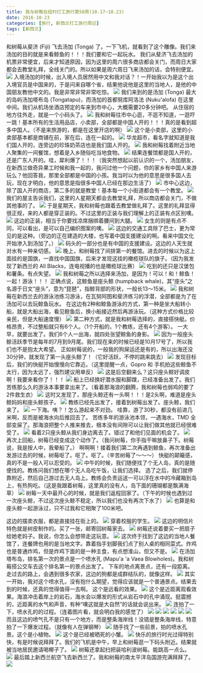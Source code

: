 ```yaml
---
title: 我与树莓在纽村打工旅行第50周(10.17~10.23)
date: 2016-10-23
categories: [旅行, 新西兰打工旅行周记]
tags: [新西兰]    
---
```






和树莓从斐济 (Fiji) 飞去汤加 (Tonga) 了。一下飞机，就看到了这个雕像。我们来汤加的目的就是来看鲸鱼的！！！我们要和它一起玩水。
我们从斐济飞去汤加的机票非常便宜，后来才知道原因，因为这里的周六很多商店都会关门，而周日大家都会去教堂礼拜，全线关门的。所以如果是周六周日飞来汤加的话，会特别便宜。
![](/event/2016_10_23_p1.jpg)
入境汤加的时候，出入境人员居然用中文和我对话？！一开始我以为是这个出入境官员是中国来的，于是问来自哪个省，结果他说他是这里的当地人，是他的中国朋友教他中文的。我是非常非常非常吃惊。
![](/event/2016_10_23_p2.jpg)
我们来到的是汤加 (Tonga) 最大的岛屿汤加塔布岛 (Tongatapu)，而汤加的首都努库阿洛法 (Nuku'alofa) 在这里中间。我们从机场坐酒店预定的车来到市中心，大概需要20多分钟吧。
从住宿的地方往外走，就是一个小码头了。
![](/event/2016_10_23_p3.jpg)
我和树莓往市中心逛，不逛不知道，一逛吓一跳！基本所有的生活用品店，小卖部，全部都是中国人开的！！！真的是看到超多中国人。（不是来旅游的，都是在这里开店的啊）
![](/event/2016_10_23_p4.jpg)
这个是小卖部，这里的小卖部基本都是商铺在前，家在后，连在一起的。
![](/event/2016_10_23_p5.jpg)
华龙超市，看名字就知道是我们国人开的，连旁边的珍珠奶茶店也是我们国人开的。
![](/event/2016_10_23_p6.jpg)
我和树莓找着附近当地人聚集的一间餐馆，想着是入乡随俗吃当地食物。
![](/event/2016_10_23_p7.jpg)
结果连餐馆都是国人开的，还是广东人开的。哇，犀利爆了！！！（我突然想起以前认识的一个，汤加朋友，在新西兰做奇异果工时候和我一起的，我问过他一个问题，你的家乡有中国人来游玩么？他回答我，那里全部都是中国的小孩。我当时以为他的意思是很多国人去玩，现在才明白，他的意思是指很多中国人已经在那边生活了）
![](/event/2016_10_23_p8.jpg)
市中心这边，除了国人开的商店，第二多的就是教堂！基本每一个小街道都会有一个教堂。
![](/event/2016_10_23_p9.jpg)
我们的屋主告诉我们，这里的人星期天都会去教堂礼拜，所以商店都会关门，不做其他事的了。
![](/event/2016_10_23_p10.jpg)
于是星期天，我和树莓也跟着去教堂做礼拜了。这里的礼拜显得很正规，来的人都是穿正装的。不过这里的正装与我们理解上的正装有点区别噢。
![](/event/2016_10_23_p11.jpg)
这边的正装，相当于你要找凉席捆绑着腰间到大腿。
![](/event/2016_10_23_p12.jpg)
女生的则是有点不同，可以看出，是可以自己编织图案的噢。
![](/event/2016_10_23_p13.jpg)
这边的交通工具除了巴士，更为常见的是这种。（旁边的正在建造的大楼，也写着中国支援建设的啊。看来中国文化开始渗入到汤加了。）
![](/event/2016_10_23_p14.jpg)
码头的一部分也是有中国的支援建设。这边的人天生就对水有一种亲切感。
![](/event/2016_10_23_p15.jpg)
晚上，和树莓找了间排第一的餐馆。进去的时候以为这上面挂的是国旗，一直找中国国旗，后来才发现这挂的橄榄球队的旗子。（因为我发现了新西兰的 All Blacks，连电视播的也是橄榄球比赛）
![](/event/2016_10_23_p16.jpg)
吃到的还只是汉堡包和薯条。有点失望。
![](/event/2016_10_23_p17.jpg)
我和树莓之所以选择来汤加，是因为！可以！和！鲸鱼！一起！游泳！！！
正确点说，这鲸鱼是座头鲸 (humpback whale)，其“座头”之名源于日文“座头”，意为“琵琶”，指鲸背部的形状，一般长13～15米。
![](/event/2016_10_23_p18.jpg)
我和树莓在新西兰去的游泳池练习游泳，在瓦努阿图和斐济练习的浮潜，全部都是为了在汤加可以去玩鲸鱼玩水。
在这边有2种和鲸鱼游泳的方式，第一种是坐大船转小船，就是大船出海，看见鲸鱼后，换小船接近然后再游泳玩。（这种方式价格比较亲民，但是大船速度慢）
![](/event/2016_10_23_p19.jpg)
第二种方式，就是我和树莓选择的，直接搭快艇。价格昂贵，不过整船就只有6个人。（1个开船的，1个教练，还有4个游客）。
一大早，就要出发了。我们6个人一出海，就四处张望鲸鱼的身影。
![](/event/2016_10_23_p20.jpg)
因为一般座头鲸活跃季节是每年的7月到9月尾。我们现在来的时候已经是10月17号了，所以我们也不是抱太大希望。
正如树莓说的，一般我的狗屎运还是有的，所以出海还没30分钟，就发现了第一头座头鲸了！（它好活跃，不停的跳来跳去）
![](/event/2016_10_23_p21.gif.jpg)
发现目标后，我们的快艇开始慢慢向它靠近。（这里提醒一点，Gopro 和 手机拍这些鲸鱼不太行，因为太远了，强烈建议用单反）
![](/event/2016_10_23_p22.jpg)
这是后空翻来么？这只座头鲸好调皮啊！我要来看你了！！！
![](/event/2016_10_23_p23.jpg)
船上已经换好潜水服和脚蹼，已经准备出发了。我们苦练那么久的游泳本事要拿出来了。（看着那海浪的翻腾，我和树莓也弱鸡的要了2件救生衣）
![](/event/2016_10_23_p24.jpg)
这时又发现了，那座头鲸还有一头啊！！！是2头啊，难道是座头鲸妈妈和座头鲸孩子。
![](/event/2016_10_23_p25.gif.jpg)
教练已经先出发了，接着到树莓出发了。座头鲸，我们来了。
![](/event/2016_10_23_p26.jpg)
一下海。咦？！怎么游起来不对劲。
哇靠，游了30秒，都没有前进几米啊，反而是被海水向后推回去了。
苦练多年的游泳池本领，一遇海水，TMD 全部变屎了。那海浪把整个人推来推去，根本没有间隙可以让我们做其他就已经很难受了。
![](/event/2016_10_23_p27.gif.jpg)
看着2只座头鲸从我们身边离去了。错过了和他们见面的机会了。
![](/event/2016_10_23_p28.jpg)
再次上回船，树莓已经变成这个动作了。（我问树莓，你手指干嘛放鼻子下。树莓说，我是按人中，我晕船了。）
啊啊啊！接着我们第二次再遇到鲸鱼，再次准备出发游过去的时候，树莓呕了。呕了。呕了。（辛苦树莓了～～～）
快艇的颠簸感，真的不是一般人可以忍受的。
![](/event/2016_10_23_p29.jpg)
中午的时候，我们随便找了个无人岛，真的是随便找的。教练问我们想在哪个无人岛吃午饭，让我们选择。
选了之后，我们就停靠附近，然后自己游过去无人岛上。教练会负责运送一可以浮在水中的冷藏箱到岛上，有热狗吃。（这是我跟着树莓，这里真的没有人，岛下面的珊瑚都是飘满海草）
![](/event/2016_10_23_p30.jpg)
树莓一天中最开心的时候，就是我们返程回家了。（下午的时候也遇到过一次座头鲸，不过这次座头鲸不稳定，所以我们也没有再次下水了）
![](/event/2016_10_23_p31.jpg)
也算是和座头鲸一起游泳过，只不过我和它相聚了100米吧。

这边的摆卖衣服，都是直接挂在街上的。
![](/event/2016_10_23_p32.jpg)
穿着校服的学生。
![](/event/2016_10_23_p33.jpg)
这边的明信片特色就是树皮制作的。买了一张，邮寄回树莓家去。
![](/event/2016_10_23_p34.jpg)
树莓还说着要买一把扇子给她老妈子。我说，你怎么会想带走这玩意。
![](/event/2016_10_23_p35.jpg)
这次终于找到了这边的当地人餐馆了，连餐牌也用的是当地文字。靠着指手划脚我们点了别人桌的相同菜式。炸鸡也是普通炸鸡，但是炸鸡下面的是一种主食，有点想淮山，但又不是。
![](/event/2016_10_23_p36.jpg)
在汤加塔布岛，排名第一次的景点是一个喷水孔 (Mapu'a 'a Vaea Blowholes)。我和树莓搭公交车去这个排名第一的景点出发了。
下车的地点离景点，还有一段距离。走过去的路上，会遇到很多农家，这边的狗都是成群结队的，就像这样。
![](/event/2016_10_23_p37.jpg)
其实一开始，我对这个喷水孔，没有抱什么期望，觉得应该就是一个普通景点。结果去到的时候，还真的觉得值得一去啊。
这个是远看的效果。
![](/event/2016_10_23_p38.jpg)
这个是近距离观看效果。海浪冲击着岸上的岩石，海水会以爆发的形式从岩石中的孔中涌现。挺震撼的，近距离的水气和声音，有种“噢这就是大自然”的话就会说出来。
![](/event/2016_10_23_p39.jpg)
连拍了一下，喷水孔的的过程。（连着图片看，就会明白我的感觉了）
![](/event/2016_10_23_p40.jpg)
![](/event/2016_10_23_p41.jpg)
![](/event/2016_10_23_p42.jpg)
![](/event/2016_10_23_p43.jpg)
![](/event/2016_10_23_p44.jpg)
![](/event/2016_10_23_p45.jpg)
而且这边的喷气孔不是只有一个地方，而是整条海岸线！没错是整条海岸线，特意拍了一下爆发过程。（就像有人在弹钢琴）
![](/event/2016_10_23_p46.gif.jpg)
随手找了一些前景，拍的喷水孔景。这个是小植物。
![](/event/2016_10_23_p47.jpg)
这个是已经被晒死的小蟹。
![](/event/2016_10_23_p48.jpg)
快乐的旅行时光过得特别快，有是时候说拜拜了。我们的飞机是中午，早上和树莓逛一下码头附近。结果就被当地居民邀请喝椰子了。
![](/event/2016_10_23_p49.jpg)
树莓还拿起扫把装哈利波树莓。能跳高一点么。
![](/event/2016_10_23_p50.jpg)
最后踏上新西兰航空飞去新西兰了。我和树莓的南太平洋岛国游完满拜拜了。
![](/event/2016_10_23_p51.jpg)